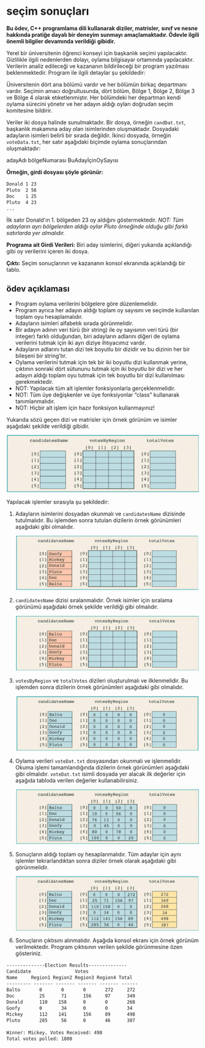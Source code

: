 # seçim sonuçları

**Bu ödev, C++ programlama dili kullanarak diziler, matrisler,**
**sınıf ve nesne hakkında pratiğe dayalı bir deneyim sunmayı**
**amaçlamaktadır. Ödevle ilgili önemli bilgiler devamında verildiği**
**gibidir.**

Yerel bir üniversitenin öğrenci konseyi için başkanlık seçimi
yapılacaktır. Gizlilikle ilgili nedenlerden dolayı, oylama bilgisayar
ortamında yapılacaktır. Verilerin analiz edileceği ve
kazananın bildirileceği bir program yazılması beklenmektedir.
Program ile ilgili detaylar şu şekildedir:

Üniversitenin dört ana bölümü vardır ve her bölümün birkaç
departmanı vardır. Seçimin amacı doğrultusunda, dört bölüm, Bölge 1,
Bölge 2, Bölge 3 ve Bölge 4 olarak etıketlenmiştır. Her
bölümdeki her departman kendi oylama sürecini yönetır ve her adayın
aldığı oyları doğrudan seçim komitesine bildirir.

Veriler iki dosya halinde sunulmaktadır. Bir dosya, örneğin
`candDat.txt`, başkanlık makamına aday olan isimlerinden oluşmaktadır.
Dosyadaki adayların isimleri belirli bir sırada değildir. İkinci
dosyada, örneğin `voteData.txt`, her satır aşağıdaki biçimde oylama
sonuçlarından oluşmaktadır:

adayAdı bölgeNumarası BuAdayİçinOySayısı

**Örneğin, girdi dosyası şöyle görünür:**

```text
Donald 1 23
Pluto  2 56
Doc    1 25
Pluto  4 23
...
```

İlk satır Donald'ın 1. bölgeden 23 oy aldığını göstermektedir. *NOT:*
*Tüm adayların ayrı bölgelerden aldığı oylar Pluto örneğinde olduğu*
*gibi farklı satırlarda yer almalıdır.*

**Programa ait Girdi Verileri:** Biri aday isimlerini, diğeri
yukarıda açıklandığı gibi oy verilerini içeren iki dosya.

**Çıktı:** Seçim sonuçlarının ve kazananın konsol ekranında açıklandığı bir tablo.

## ödev açıklaması

- Program oylama verilerini bölgelere göre düzenlemelidir.
- Program ayrıca her adayın aldığı toplam oy sayısını ve seçimde
  kullanılan toplam oyu hesaplamalıdır.
- Adayların isimleri alfabetık sırada görünmelidir.
- Bir adayın adının veri türü (bir string) ile oy sayısının veri
  türü (bir integer) farklı olduğundan, biri adayların adlarını
  diğeri de oylama verilerini tutmak için iki ayrı diziye ihtıyacımız
  vardır.
- Adayların adlarını tutan dizi tek boyutlu bir dizidir ve bu
  dizinin her bir bileşeni bir string’tır.
- Oylama verilerini tutmak için tek bir iki boyutlu dizi kullanmak
  yerine, çıktının sonraki dört sütununu tutmak için iki boyutlu bir
  dizi ve her adayın aldığı toplam oyu tutmak için tek boyutlu bir
  dizi kullanılması gerekmektedir.
- NOT: Yapılacak tüm alt işlemler fonksiyonlarla gerçeklenmelidir.
- NOT: Tüm üye değişkenler ve üye fonksiyonlar “class” kullanarak
  tanımlanmalıdır.
- NOT: Hiçbir alt işlem için hazır fonksiyon kullanmayınız!

Yukarıda sözü geçen dizi ve matrisler için örnek görünüm ve isimler
aşağıdaki şekilde verildiği gibidir.

![image0](./src/image.png)

Yapılacak işlemler sırasıyla şu şekildedir:

1. Adayların isimlerini dosyadan okunmalı ve `candidatesName`
   dizisinde tutulmalıdır. Bu işlemden sonra tutulan dizilerin örnek
   görünümleri aşağıdaki gibi olmalıdır.

    ![alt text](./src/image1.png)

2. `candidatesName` dizisi sıralanmalıdır. Örnek isimler için
   sıralama görünümü aşağıdaki örnek şekilde verildiği gibi
   olmalıdır.

    ![alt text](./src/image2.png)

3. `votesByRegion` ve `totalVotes` dizileri oluşturulmalı ve
   ilklenmelidir. Bu işlemden sonra dizilerin örnek görünümleri aşağıdaki gibi olmalıdır.

    ![alt text](./src/image3.png)

4. Oylama verileri `voteDat.txt` dosyasından okunmalı ve
   işlenmelidir. Okuma işlemi tamamlandığında dizilerin örnek
   görünümleri aşağıdaki gibi olmalıdır. `voteDat.txt` isimli dosyada
   yer alacak ilk değerler için aşağıda tabloda verilen değerler
   kullanabilirsiniz.

    ![alt text](./src/image4.png)

5. Sonuçların aldığı toplam oy hesaplanmalıdır. Tüm adaylar için
   aynı işlemler tekrarlandıktan sonra diziler örnek olarak
   aşağıdaki gibi görünmelidir.

    ![alt text](./src/image5.png)

6. Sonuçların çıktısını alınmalıdır. Aşağıda konsol ekranı için
   örnek görünüm verilmektedir. Program çıktısının verilen şekilde
   görünmesine özen gösteriniz.

```console
--------------Election Results--------------
Candidate                Votes
Name     Region1 Region2 Region3 Region4 Total
--------- ------- ------- ------- ------- ------
Balto       0       0       0       272     272
Doc         25      71      156     97      349
Donald      110    158      0       0       268
Goofy       0       34      0       0       34
Mickey      112    141      156     89      498
Pluto       285     56      0       46      387

Winner: Mickey, Votes Received: 498
Total votes polled: 1808
```
